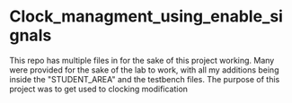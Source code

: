 # Clock_managment_using_enable_signals
This repo has multiple files in for the sake of this project working. Many were provided for the sake of the lab to work, with all my additions being inside the "STUDENT_AREA" and the testbench files.
The purpose of this project was to get used to clocking modification 
